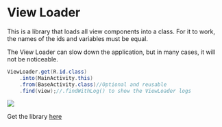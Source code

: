 # View Loader
This is a library that loads all view components into a class. For it to work, the names of the ids and variables must be equal.

The View Loader can slow down the application, but in many cases, it will not be noticeable.

```java
ViewLoader.get(R.id.class)
	.into(MainActivity.this)
	.from(BaseActivity.class)//Optional and reusable
	.find(view);//.findWithLog() to show the ViewLoader logs
```

[![](https://jitpack.io/v/LTMezzari/view-loader.svg)](https://jitpack.io/#LTMezzari/view-loader)

Get the library [here](https://jitpack.io/#LTMezzari/view-loader)

